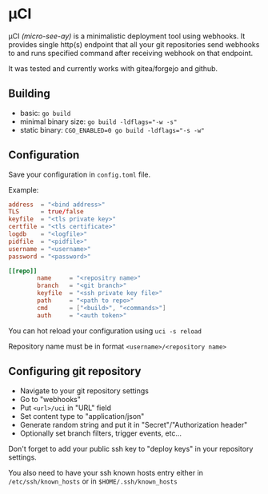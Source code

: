 # µCI

µCI *(micro-see-ay)* is a minimalistic deployment tool using webhooks.
It provides single http(s) endpoint that all your git repositories send
webhooks to and runs specified command after receiving webhook on that
endpoint.

It was tested and currently works with gitea/forgejo and github.

## Building

- basic: `go build`
- minimal binary size: `go build -ldflags="-w -s"`
- static binary: `CGO_ENABLED=0 go build -ldflags="-s -w"`

## Configuration

Save your configuration in `config.toml` file.

Example:
```toml
address  = "<bind address>"
TLS      = true/false
keyfile  = "<tls private key>"
certfile = "<tls certificate>"
logdb    = "<logfile>"
pidfile  = "<pidfile>"
username = "<username>"
password = "<password>"

[[repo]]
        name     = "<repositry name>"
        branch   = "<git branch>"
        keyfile  = "<ssh private key file>"
        path     = "<path to repo>"
        cmd      = ["<build>", "<commands>"]
        auth     = "<auth token>"
```

You can hot reload your configuration using `uci -s reload`

Repository name must be in format `<username>/<repository name>`

## Configuring git repository

- Navigate to your git repository settings
- Go to "webhooks"
- Put `<url>/uci` in "URL" field
- Set content type to "application/json"
- Generate random string and put it in "Secret"/"Authorization header"
- Optionally set branch filters, trigger events, etc...

Don't forget to add your public ssh key to "deploy keys" in your
repository settings.

You also need to have your ssh known hosts entry either in
`/etc/ssh/known_hosts` or in `$HOME/.ssh/known_hosts`

